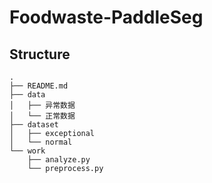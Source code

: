 # Foodwaste-PaddleSeg
## Structure
```
.
├── README.md
├── data
│   ├── 异常数据
│   └── 正常数据
├── dataset
│   ├── exceptional
│   └── normal
└── work
    ├── analyze.py
    └── preprocess.py
```